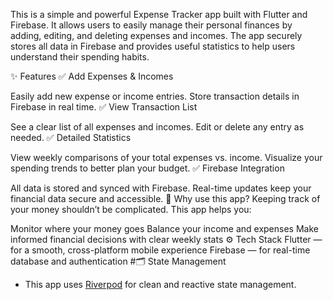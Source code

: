 This is a simple and powerful Expense Tracker app built with Flutter and Firebase. It allows users to easily manage their personal finances by adding, editing, and deleting expenses and incomes. The app securely stores all data in Firebase and provides useful statistics to help users understand their spending habits.

✨ Features
✅ Add Expenses & Incomes

Easily add new expense or income entries.
Store transaction details in Firebase in real time.
✅ View Transaction List

See a clear list of all expenses and incomes.
Edit or delete any entry as needed.
✅ Detailed Statistics

View weekly comparisons of your total expenses vs. income.
Visualize your spending trends to better plan your budget.
✅ Firebase Integration

All data is stored and synced with Firebase.
Real-time updates keep your financial data secure and accessible.
🚀 Why use this app?
Keeping track of your money shouldn’t be complicated. This app helps you:

Monitor where your money goes
Balance your income and expenses
Make informed financial decisions with clear weekly stats
⚙️ Tech Stack
Flutter — for a smooth, cross-platform mobile experience
Firebase — for real-time database and authentication
#🗂️ State Management
- This app uses [Riverpod](https://riverpod.dev) for clean and reactive state management.

